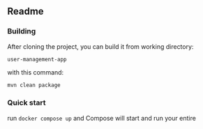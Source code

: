 ## Readme

### Building

After cloning the project, you can build it from working directory:
```
user-management-app 
```
with this command:
```sh
mvn clean package
```

### Quick start

run `docker compose up` and Compose will start and run your entire